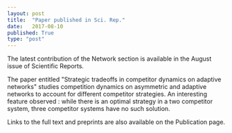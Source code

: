 ```yaml
---
layout: post
title:  "Paper published in Sci. Rep."
date:   2017-08-10
published: True
type: "post"
---
```


The latest contribution of the Network section is available in the August issue of Scientific Reports.


 The paper entitled "Strategic tradeoffs in competitor dynamics on adaptive networks" studies competition dynamics on asymmetric and adaptive networks to account for different competitor strategies. An interesting feature observed :
while there is an optimal strategy in a two competitor system, three competitor systems have no such solution.


 Links to the full text and preprints are also available on the Publication page.


